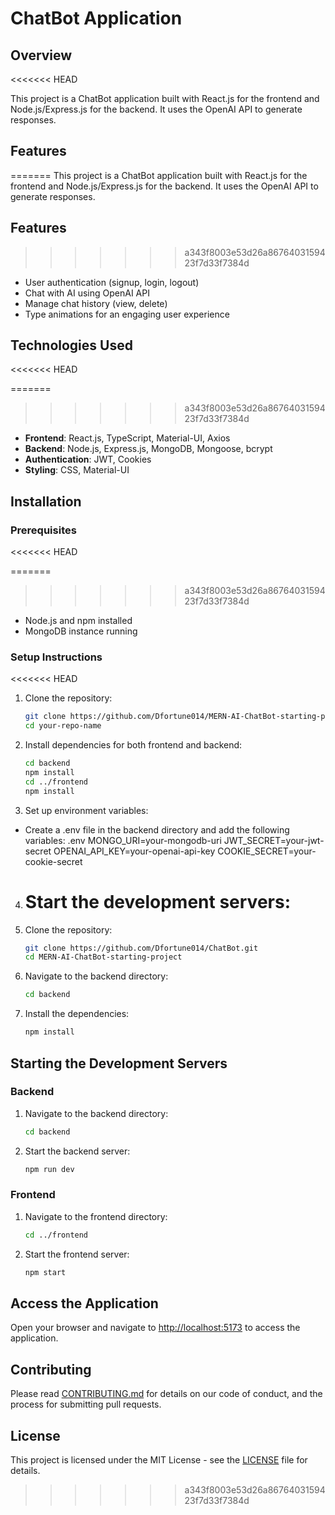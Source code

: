 # ChatBot Application

## Overview

<<<<<<< HEAD

This project is a ChatBot application built with React.js for the frontend and Node.js/Express.js for the backend. It uses the OpenAI API to generate responses.

## Features

=======
This project is a ChatBot application built with React.js for the frontend and Node.js/Express.js for the backend. It uses the OpenAI API to generate responses.

## Features

> > > > > > > a343f8003e53d26a8676403159423f7d33f7384d

- User authentication (signup, login, logout)
- Chat with AI using OpenAI API
- Manage chat history (view, delete)
- Type animations for an engaging user experience

## Technologies Used

<<<<<<< HEAD

=======

> > > > > > > a343f8003e53d26a8676403159423f7d33f7384d

- **Frontend**: React.js, TypeScript, Material-UI, Axios
- **Backend**: Node.js, Express.js, MongoDB, Mongoose, bcrypt
- **Authentication**: JWT, Cookies
- **Styling**: CSS, Material-UI

## Installation

### Prerequisites

<<<<<<< HEAD

=======

> > > > > > > a343f8003e53d26a8676403159423f7d33f7384d

- Node.js and npm installed
- MongoDB instance running

### Setup Instructions

<<<<<<< HEAD

1. Clone the repository:
   ```bash
   git clone https://github.com/Dfortune014/MERN-AI-ChatBot-starting-project.git
   cd your-repo-name
   ```
2. Install dependencies for both frontend and backend:
   ```bash
   cd backend
   npm install
   cd ../frontend
   npm install
   ```
3. Set up environment variables:

- Create a .env file in the backend directory and add the following variables:
  .env
  MONGO_URI=your-mongodb-uri
  JWT_SECRET=your-jwt-secret
  OPENAI_API_KEY=your-openai-api-key
  COOKIE_SECRET=your-cookie-secret

4. # Start the development servers:
1. Clone the repository:
   ```bash
   git clone https://github.com/Dfortune014/ChatBot.git
   cd MERN-AI-ChatBot-starting-project

   ```
1. Navigate to the backend directory:

   ```bash
   cd backend
   ```

1. Install the dependencies:

   ```bash
   npm install
   ```

## Starting the Development Servers

### Backend

1. Navigate to the backend directory:

   ```bash
   cd backend
   ```

2. Start the backend server:

   ```bash
   npm run dev
   ```

### Frontend

1. Navigate to the frontend directory:

   ```bash
   cd ../frontend
   ```

2. Start the frontend server:

   ```bash
   npm start
   ```

## Access the Application

Open your browser and navigate to [http://localhost:5173](http://localhost:5173) to access the application.

## Contributing

Please read [CONTRIBUTING.md](CONTRIBUTING.md) for details on our code of conduct, and the process for submitting pull requests.

## License

This project is licensed under the MIT License - see the [LICENSE](LICENSE) file for details.

> > > > > > > a343f8003e53d26a8676403159423f7d33f7384d
